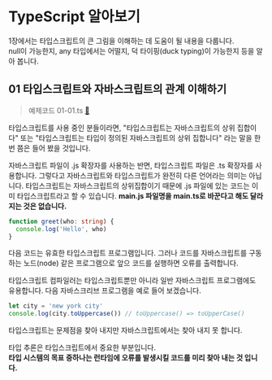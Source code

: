 # TypeScript 알아보기

1장에서는 타입스크립트의 큰 그림을 이해하는 데 도움이 될 내용을 다룹니다.
<br>
null이 가능한지, any 타입에서는 어떨지, 덕 타이핑(duck typing)이 가능한지 등을 알아 봅니다.
## 01 타입스크립트와 자바스크립트의 관계 이해하기
> 예제코드 01-01.ts  [:link:](../01)

타입스크립트를 사용 중인 분들이라면, "타입스크립트는 자바스크립트의 상위 집합이다" 또는 "타입스크립트는 타입이 정의된 자바스크립트의 상위 집합니다" 라는 말을 한 번 쯤은 들어 봤을 것입니다. 

자바스크립트 파일이 .js 확장자를 사용하는 반면, 타입스크립트 파일은 .ts 확장자를 사용합니다. 그렇다고 자바스크립트와 타입스크립트가 완전히 다른 언어라는 의미는 아닙니다. 타입스크립트는 자바스크립트의 상위집합이기 때문에 .js 파일에 있는 코드는 이미 타입스크립트라고 할 수 있습니다. <strong>main.js 파일명을 main.ts로 바꾼다고 해도 달라지는 것은 없습니다.</strong>
```ts
function greet(who: string) {
  console.log('Hello', who)
}
```
다음 코드는 유효한 타입스크립트 프로그램입니다. 그러나 코드를 자바스크립트를 구동하는 노드(node) 같은 프로그램으로 앞으 코드를 실행하면 오류를 출력합니다.

타입스크립트 컴파일러는 타입스크립트뿐만 아니라 일반 자바스크립트 프로그램에도 유용합니다. 다음 자바스크리브 프로그램을 예로 들어 보겠습니다.

```ts
let city = 'new york city'
console.log(city.toUppercase()) // toUppercase() => toUpperCase()
```

타입스크립트는 문제점을 찾아 내지만 자바스크립트에서는 찾아 내지 못 합니다.

타입 추론은 타입스크립트에서 중요한 부분입니다.<br>
 <strong>타입 시스템의 목표 중하나는 런타임에 오류를 발생시킬 코드를 미리 찾아 내는 것 입니다.</strong>

